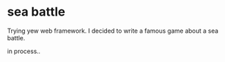 # sea battle

Trying yew web framework.
I decided to write a famous game about a sea battle.

in process..
